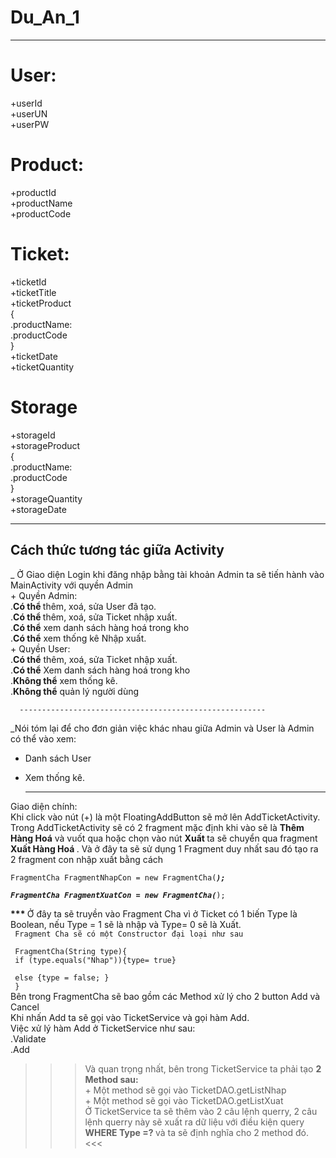 # Du_An_1
------------------------------------
# User:
  +userId <br>
  +userUN <br>
  +userPW 
# Product:
  +productId <br>
  +productName <br>
  +productCode
# Ticket:
  +ticketId <br>
  +ticketTitle <br>
  +ticketProduct
  <br>
    { <br>
      .productName: <br>
      .productCode  <br>
    }
    <br>
  +ticketDate <br>
  +ticketQuantity <br>
# Storage
  +storageId <br>
  +storageProduct
   <br>
    { <br>
      .productName: <br>
      .productCode  <br>
    }
    <br>
   +storageQuantity
  <br>
   +storageDate
   
   -----------------------------------------------------------------------------
   Cách thức tương tác giữa Activity
   -----------------------------------------------------------------------------
   _ Ở Giao diện Login khi đăng nhập bằng tài khoản Admin ta sẽ tiến hành vào MainActivity với quyền Admin <br>
    + Quyền Admin: <br>
      .<strong>Có thể </strong> thêm, xoá, sửa User đã tạo. <br>
      .<strong>Có thể </strong> thêm, xoá, sửa Ticket nhập xuất. <br>
      .<strong>Có thể</strong> xem danh sách hàng hoá trong kho <br>
      .<strong>Có thể</strong> xem thống kê Nhập xuất. <br>
    + Quyền User: <br>
      .<strong>Có thể</strong> thêm, xoá, sửa Ticket nhập xuất. <br>
      .<strong>Có thể</strong> Xem danh sách hàng hoá trong kho <br>
      .<strong>Không thể</strong> xem thống kê. <br>
      .<strong>Không thể</strong> quản lý người dùng <br>
      
      -------------------------------------------------------
      
_Nói tóm lại để cho đơn giản việc khác nhau giữa Admin và User là Admin có thể vào xem: <br>
  + Danh sách User
  + Xem thống kê.
  
      -------------------------------------------------------    
  Giao diện chính: <br>
  Khi click vào nút (+) là một FloatingAddButton sẽ mở lên AddTicketActivity. <br>
  Trong AddTicketActivity sẽ có 2 fragment mặc định khi vào sẽ là <strong> Thêm Hàng Hoá</strong> và vuốt qua hoặc chọn vào nút <strong> Xuất </strong> ta sẽ chuyển qua fragment <strong> Xuất Hàng Hoá </strong>. Và ở đây ta sẽ sử dụng 1 Fragment duy nhất sau đó tạo ra 2 fragment con nhập xuất bằng cách <br>
  <code>
    FragmentCha FragmentNhapCon = new FragmentCha(***); <br>
    FragmentCha FragmentXuatCon = new FragmentCha(***); <br>
  </code>
   <strong> *** </strong> Ở đây ta sẽ truyền vào Fragment Cha vì ở Ticket có 1 biến Type là Boolean, nếu Type = 1 sẽ là nhập và Type= 0 sẽ là Xuất. <br>
  <code>
    Fragment Cha sẽ có một Constructor đại loại như sau <br>
    FragmentCha(String type){ <br>
       if (type.equals("Nhap")){type= true} <br>
       else {type = false; } <br>
  } </code> <br>
    Bên trong FragmentCha sẽ bao gồm các Method xử lý cho 2 button Add và Cancel <br>
    Khi nhấn Add ta sẽ gọi vào TicketService và gọi hàm Add.<br>
    Việc xử lý hàm Add ở TicketService như sau:<br>
      .Validate <br>
      .Add <br>
  >>> Và quan trọng nhất, bên trong TicketService ta phải tạo <b> 2 Method sau:  </b> <br>
    + Một method sẽ gọi vào TicketDAO.getListNhap <br>
    + Một method sẽ gọi vào TicketDAO.getListXuat <br>
  Ở TicketService ta sẽ thêm vào 2 câu lệnh querry, 2 câu lệnh querry này sẽ xuất ra dữ liệu với điều kiện query <b> WHERE Type =? </b> và ta sẽ định nghĩa cho 2 method đó.
  <<<


 
